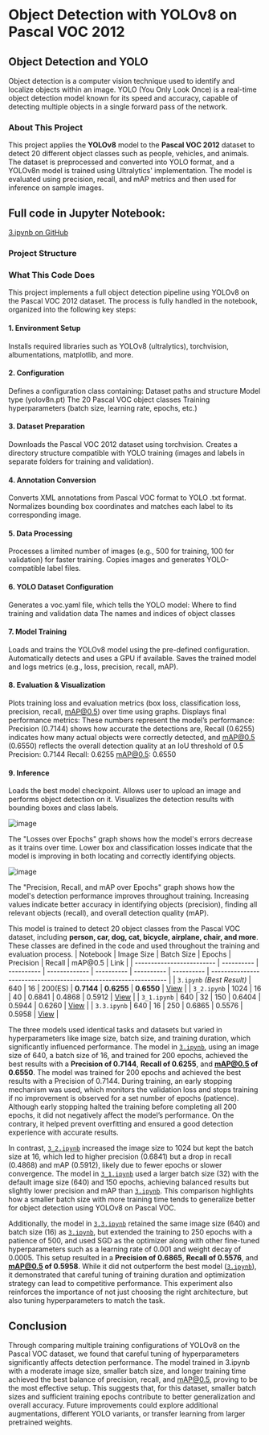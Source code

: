 # Object Detection with YOLOv8 on Pascal VOC 2012
## Object Detection and YOLO
Object detection is a computer vision technique used to identify and localize objects within an image. YOLO (You Only Look Once) is a real-time object detection model known for its speed and accuracy, capable of detecting multiple objects in a single forward pass of the network.

### About This Project

This project applies the **YOLOv8** model to the **Pascal VOC 2012** dataset to detect 20 different object classes such as people, vehicles, and animals. The dataset is preprocessed and converted into YOLO format, and a YOLOv8n model is trained using Ultralytics' implementation. The model is evaluated using precision, recall, and mAP metrics and then used for inference on sample images.

## Full code in Jupyter Notebook:   
[ 3.ipynb on GitHub](https://github.com/alinavirabyan/CNN/blob/main/3.ipynb)

### Project Structure



### What This Code Does
This project implements a full object detection pipeline using YOLOv8 on the Pascal VOC 2012 dataset. The process is fully handled in the notebook, organized into the following key steps:

#### 1. Environment Setup
Installs required libraries such as YOLOv8 (ultralytics), torchvision, albumentations, matplotlib, and more.

#### 2. Configuration
Defines a configuration class containing:
Dataset paths and structure
Model type (yolov8n.pt)
The 20 Pascal VOC object classes
Training hyperparameters (batch size, learning rate, epochs, etc.)

####  3. Dataset Preparation
Downloads the Pascal VOC 2012 dataset using torchvision.
Creates a directory structure compatible with YOLO training (images and labels in separate folders for training and validation).

####  4. Annotation Conversion
Converts XML annotations from Pascal VOC format to YOLO .txt format.
Normalizes bounding box coordinates and matches each label to its corresponding image.

#### 5. Data Processing
Processes a limited number of images (e.g., 500 for training, 100 for validation) for faster training.
Copies images and generates YOLO-compatible label files.

#### 6. YOLO Dataset Configuration
Generates a voc.yaml file, which tells the YOLO model:
Where to find training and validation data
The names and indices of object classes

#### 7. Model Training
Loads and trains the YOLOv8 model using the pre-defined configuration.
Automatically detects and uses a GPU if available.
Saves the trained model and logs metrics (e.g., loss, precision, recall, mAP).

#### 8. Evaluation & Visualization
Plots training loss and evaluation metrics (box loss, classification loss, precision, recall, mAP@0.5) over time using graphs.
Displays final performance metrics: These numbers represent the model’s performance: Precision (0.7144) shows how accurate the detections are, Recall (0.6255) indicates how many actual objects were correctly detected, and mAP@0.5 (0.6550) reflects the overall detection quality at an IoU threshold of 0.5
Precision: 0.7144
Recall: 0.6255
mAP@0.5: 0.6550

#### 9. Inference
Loads the best model checkpoint.
Allows user to upload an image and performs object detection on it.
Visualizes the detection results with bounding boxes and class labels.

![image](https://github.com/user-attachments/assets/175c9c00-711b-4fbc-8be2-5e6ea0badc2e)


The "Losses over Epochs" graph shows how the model's errors decrease as it trains over time. Lower box and classification losses indicate that the model is improving in both locating and correctly identifying objects.

![image](https://github.com/user-attachments/assets/d12b281a-0e65-4350-b18b-b921515bda4c)

The "Precision, Recall, and mAP over Epochs" graph shows how the model's detection performance improves throughout training. Increasing values indicate better accuracy in identifying objects (precision), finding all relevant objects (recall), and overall detection quality (mAP).

This model is trained to detect 20 object classes from the Pascal VOC dataset, including **person, car, dog, cat, bicycle, airplane, chair, and more**. These classes are defined in the code and used throughout the training and evaluation process.
| Notebook                  | Image Size | Batch Size | Epochs        | Precision  | Recall     | mAP\@0.5   | Link                                                             |
| ------------------------- | ---------- | ---------- | ------------- | ---------- | ---------- | ---------- | ---------------------------------------------------------------- |
| `3.ipynb` *(Best Result)* | 640        | 16         | 200(ES)       | **0.7144** | **0.6255** | **0.6550** | [View](https://github.com/alinavirabyan/CNN/blob/main/3.ipynb)   |
| `3_2.ipynb`               | 1024       | 16         | 40            | 0.6841     | 0.4868     | 0.5912     | [View](https://github.com/alinavirabyan/CNN/blob/main/3_2.ipynb) |
| `3_1.ipynb`               | 640        | 32         | 150           | 0.6404     | 0.5944     | 0.6260     | [View](https://github.com/alinavirabyan/CNN/blob/main/3_1.ipynb) |
| `3.3.ipynb`               | 640        | 16         | 250           | 0.6865     | 0.5576     | 0.5958     | [View](https://github.com/alinavirabyan/CNN/blob/main/3.3.ipynb) |


The three models used identical tasks and datasets but varied in hyperparameters like image size, batch size, and training duration, which significantly influenced performance. The model in [`3.ipynb`](https://github.com/alinavirabyan/CNN/blob/main/3.ipynb), using an image size of 640, a batch size of 16, and trained for 200 epochs, achieved the best results with a **Precision of 0.7144**, **Recall of 0.6255**, and **mAP@0.5 of 0.6550**. The model was trained for 200 epochs and achieved the best results with a Precision of 0.7144. During training, an early stopping mechanism was used, which monitors the validation loss and stops training if no improvement is observed for a set number of epochs (patience). Although early stopping halted the training before completing all 200 epochs, it did not negatively affect the model’s performance. On the contrary, it helped prevent overfitting and ensured a good detection experience with accurate results.

In contrast, [`3_2.ipynb`](https://github.com/alinavirabyan/CNN/blob/main/3_2.ipynb) increased the image size to 1024 but kept the batch size at 16, which led to higher precision (0.6841) but a drop in recall (0.4868) and mAP (0.5912), likely due to fewer epochs or slower convergence. The model in [`3_1.ipynb`](https://github.com/alinavirabyan/CNN/blob/main/3_1.ipynb) used a larger batch size (32) with the default image size (640) and 150 epochs, achieving balanced results but slightly lower precision and mAP than [`3.ipynb`](https://github.com/alinavirabyan/CNN/blob/main/3.ipynb). This comparison highlights how a smaller batch size with more training time tends to generalize better for object detection using YOLOv8 on Pascal VOC.

Additionally, the model in [`3.3.ipynb`](https://github.com/alinavirabyan/CNN/blob/main/3.3.ipynb) retained the same image size (640) and batch size (16) as [`3.ipynb`](https://github.com/alinavirabyan/CNN/blob/main/3.ipynb), but extended the training to 250 epochs with a patience of 500, and used SGD as the optimizer along with other fine-tuned hyperparameters such as a learning rate of 0.001 and weight decay of 0.0005. This setup resulted in a **Precision of 0.6865**, **Recall of 0.5576**, and **mAP@0.5 of 0.5958**. While it did not outperform the best model ([`3.ipynb`](https://github.com/alinavirabyan/CNN/blob/main/3.ipynb)), it demonstrated that careful tuning of training duration and optimization strategy can lead to competitive performance. This experiment also reinforces the importance of not just choosing the right architecture, but also tuning hyperparameters to match the task.


## Conclusion
Through comparing multiple training configurations of YOLOv8 on the Pascal VOC dataset, we found that careful tuning of hyperparameters significantly affects detection performance. The model trained in 3.ipynb with a moderate image size, smaller batch size, and longer training time achieved the best balance of precision, recall, and mAP@0.5, proving to be the most effective setup. This suggests that, for this dataset, smaller batch sizes and sufficient training epochs contribute to better generalization and overall accuracy. Future improvements could explore additional augmentations, different YOLO variants, or transfer learning from larger pretrained weights.





















